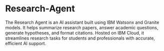 # Research-Agent
The Research Agent is an AI assistant built using IBM Watsonx and Granite models. It helps summarize research papers, answer academic questions, generate hypotheses, and format citations. Hosted on IBM Cloud, it streamlines research tasks for students and professionals with accurate, efficient AI support.
